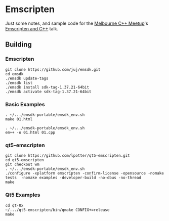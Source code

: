 # Emscripten

Just some notes, and sample code for the [Melbourne C++ Meetup](https://www.meetup.com/preview/MelbourneCpp)'s
[Emscripten and C++](https://www.meetup.com/preview/MelbourneCpp/events/242391568) talk.

## Building

### Emscripten

```
git clone https://github.com/juj/emsdk.git
cd emsdk
./emsdk update-tags
./emsdk list
./emsdk install sdk-tag-1.37.21-64bit
./emsdk activate sdk-tag-1.37.21-64bit
```

### Basic Examples

```
. ~/.../emsdk-portable/emsdk_env.sh
make 01.html
```

```
. ~/.../emsdk-portable/emsdk_env.sh
em++ -o 01.html 01.cpp
```

### qt5-emscripten

```
git clone https://github.com/lpotter/qt5-emscripten.git
cd qt5-emscripten
git checkout wm
. ~/.../emsdk-portable/emsdk_env.sh
./configure -xplatform emscripten -confirm-license -opensource -nomake tests  -nomake examples -developer-build -no-dbus -no-thread
make
```

### Qt5 Examples

```
cd qt-0x
~/.../qt5-emscripten/bin/qmake CONFIG+=release
make
```
